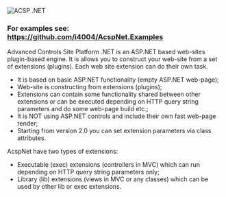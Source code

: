 ![ACSP .NET](https://raw.github.com/i4004/AcspNet/master/Images/Icon128x128.png)
### For examples see: https://github.com/i4004/AcspNet.Examples

Advanced Controls Site Platform .NET is an ASP.NET based web-sites plugin-based engine.
It is allows you to construct your web-site from a set of extensions (plugins). Each web site extension can do their own task.

* It is based on basic ASP.NET functionality (empty ASP.NET web-page);
* Web-site is constructing from extensions (plugins);
* Extensions can contain some functionality shared between other extensions or can be executed depending on HTTP query string parameters and do some web-page build etc.;
* It is NOT using ASP.NET controls and include their own fast web-page render;
* Starting from version 2.0 you can set extension parameters via class attributes.

AcspNet have two types of extensions:
* Executable (exec) extensions (controllers in MVC) which can run depending on HTTP query string parameters only;
* Library (lib) extensions (views in MVC or any classes) which can be used by other lib or exec extensions.
